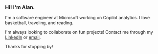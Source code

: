 ### Hi! I'm Alan.

I'm a software engineer at Microsoft working on Copilot analytics. I love basketball, traveling, and reading.

I'm always looking to collaborate on fun projects! Contact me through my [LinkedIn](https://www.linkedin.com/in/alansun25/) or [email](mailto:alansun.dev@gmail.com).

Thanks for stopping by!
